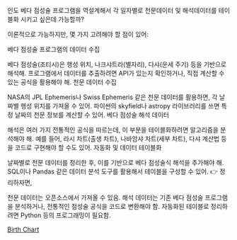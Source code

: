 인도 베다 점성술 프로그램을 역설계해서
각 일자별로 천문데이터 및 해석데이터를 테이블화 시키고 싶은데
가능할까?

이론적으로 가능하지만, 몇 가지 고려해야 할 점이 있어:

베다 점성술 프로그램의 데이터 수집

베다 점성술(조티시)은 행성 위치, 나크샤트라(별자리), 다샤(운세 주기) 등을 기반으로 해석해.
프로그램에서 데이터를 추출하려면 API가 있는지 확인하거나, 직접 계산할 수 있는 공식을 활용해야 해.
천문 데이터 수집

NASA의 JPL Ephemeris나 Swiss Ephemeris 같은 천문 데이터를 활용하면, 각 날짜별 행성 위치를 가져올 수 있어.
파이썬의 skyfield나 astropy 라이브러리를 쓰면 특정 날짜의 천문 정보를 계산할 수 있어.
베다 점성술 해석 데이터

해석은 여러 가지 전통적인 공식을 따르는데, 이 부분을 테이블화하려면 알고리즘을 분석해야 해.
예를 들어, 라시 차트(출생 차트), 나바암샤 차트(세부 차트), 다샤 계산법 등을 코드로 구현해야 할 수도 있어.
자동화 및 데이터 테이블화

날짜별로 천문 데이터를 정리한 후, 이를 기반으로 베다 점성술식 해석을 추가해야 해.
SQL이나 Pandas 같은 데이터 분석 도구를 활용해서 테이블을 구성할 수 있어.
👉 정리하자면,

천문 데이터는 오픈소스에서 가져올 수 있음.
해석 데이터는 기존 베다 점성술 프로그램을 분석하거나, 전통적인 점성술 공식을 코드로 변환해야 함.
자동화된 테이블로 정리하려면 Python 등의 프로그래밍이 필요함.

[Birth Chart](https://horoscopes.astro-seek.com/calculate-birth-chart-horoscope-online/?input_natal=1&send_calculation=1&narozeni_den=1&narozeni_mesic=1&narozeni_rok=2025&narozeni_hodina=00&narozeni_minuta=00&narozeni_sekunda=00&narozeni_city=Seoul%2C+South+Korea&narozeni_mesto_hidden=Seoul&narozeni_stat_hidden=KR&narozeni_podstat_kratky_hidden=&narozeni_sirka_stupne=37&narozeni_sirka_minuty=34&narozeni_sirka_smer=0&narozeni_delka_stupne=126&narozeni_delka_minuty=59&narozeni_delka_smer=0&narozeni_timezone_form=auto&narozeni_timezone_dst_form=auto&house_system=placidus&hid_fortune=1&hid_fortune_check=on&hid_vertex=1&hid_vertex_check=on&hid_chiron=1&hid_chiron_check=on&hid_lilith=1&hid_lilith_check=on&hid_uzel=1&hid_uzel_check=on&tolerance=1&aya=&tolerance_paral=1.2&zmena_nastaveni=1&aktivni_tab=&nick=Sun+enters+Aquarius&hide_aspects=0&dominanta_metoda=1&dominanta_rulership=1#tabs_redraw)